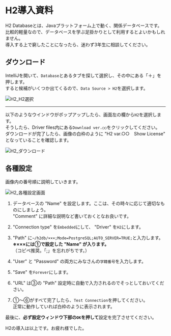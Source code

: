 # H2導入資料

H2 Databaseとは、Javaプラットフォーム上で動く、関係データベースです。  
比較的軽量なので、データベースを学ぶ足掛かりとして利用するとよいかもしれません。  
導入する上で窮したことになったら、迷わず3年生に相談してください。

## ダウンロード

IntelliJを開いて、`Database`とあるタブを探して選択し、その中にある「＋」を押します。  
すると候補がいくつか出てくるので、`Data Source > H2`を選択します。

![H2_H2選択](images/H2_H2選択)

***

以下のようなウインドウがポップアップしたら、画面左の欄から`H2`を選択します。  
そうしたら、Driver files内にある`Download ver.○○`をクリックしてください。  
ダウンロードが完了したら、画像の白枠のように "H2 var.○○　Show License" となっていることを確認します。

![H2_ダウンロード](images/H2_ダウンロード)  

## 各種設定

画像内の番号順に説明していきます。

![H2_各種設定画面](images/H2_各種設定画面)

1. データベースの "Name" を設定します。ここは、その時々に応じて適切なものにしましょう。  
   "Comment" に詳細な説明など書いておくとなお良いです。  
   
2. "Connection type" を`Embedded`にして、 "Driver" を`H2`にします。  

3. "Path" に`~/h2db/×××;Mode=PostgreSQL;AUTO_SERVER=TRUE;`と入力します。  
   **※×××には①で設定した "Name" が入ります。**  
   （コピペ推奨。「;」を忘れがちです。）  

4. "User" と "Password" の両方にみなさんの`学籍番号`を入力します。  

5. "Save" を`Forever`にします。  

6. "URL" は③の "Path" 設定時に自動で入力されるのでそっとしておいてください。  

7. ①～⑥がすべて完了したら、`Test Connection`を押してください。  
   正常に動作していれば白枠のように表示されます。  
  
最後に、**必ず設定ウィンドウ下部の`OK`を押して**設定を完了させてください。  
  
H2の導入は以上です。お疲れ様でした。
